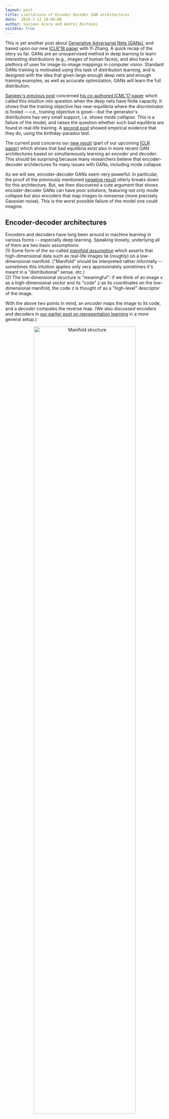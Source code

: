 ```yaml
---
layout: post
title: Limitations of Encoder-Decoder GAN architectures
date:  2018-3-12 10:00:00
author: Sanjeev Arora and Andrej Risteski
visible: True
---
```

This is yet another post about [Generative Adversarial Nets (GANs)](http://www.offconvex.org/2017/03/15/GANs/), and based upon our new [ICLR'18 paper](https://openreview.net/forum?id=BJehNfW0-) with Yi Zhang.  A quick recap of the story so far. GANs are an unsupervised method in deep learning to learn interesting distributions (e.g., images of human faces), and also have a plethora of uses for image-to-image mappings in computer vision. Standard GANs training is motivated using this task of distribution learning, and is designed with the idea that given large enough deep nets and enough training examples, as well as accurate optimization, GANs will learn the full distribution. 

 [Sanjeev's previous post](http://www.offconvex.org/2017/03/30/GANs2/) concerned [his co-authored ICML'17 paper](https://arxiv.org/abs/1703.00573) which called this intuition into question when the deep nets have finite capacity. It shows that the training objective has near-equilibria where the discriminator is fooled ---i.e., training objective is good---but the generator's distributions has very small support, i.e. shows *mode collapse.*  This is a failure of the model, and raises the question whether such bad equilibria are found in real-life training. A [second post](http://www.offconvex.org/2017/07/07/GANs3/) showed empirical evidence that they do, using the birthday-paradox test. 

The current post concerns our [new result](https://arxiv.org/abs/1711.02651) (part of our upcoming [ICLR paper](https://openreview.net/forum?id=BJehNfW0-)) which shows that bad equilibria exist also in more recent GAN architectures based on simultaneously learning an *encoder* and *decoder*. This should be surprising because many researchers believe that encoder-decoder architectures fix many issues with GANs, including mode collapse.

As we will see, encoder-decoder GANs seem very powerful. In particular, the proof of the previously mentioned [negative result](http://www.offconvex.org/2017/03/30/GANs2/) utterly breaks down for this architecture. But, we then discovered a cute argument that shows encoder-decoder GANs can have poor solutions, featuring not only mode collapse but also encoders that map images to nonsense (more precisely Gaussian noise). This is the worst possible failure of the model one could imagine.

## Encoder-decoder architectures

Encoders and decoders have long been around in machine learning in various forms -- especially deep learning. Speaking loosely, underlying all of them are two basic assumptions:   
(1) Some form of the so-called [*manifold assumption*](https://mitpress.mit.edu/sites/default/files/titles/content/9780262033589_sch_0001.pdf) which asserts that high-dimensional data such as real-life images lie (roughly) on a low-dimensional manifold. ("Manifold" should be interpreted rather informally -- sometimes this intuition applies only very approximately sometimes it's meant in a "distributional" sense, etc.)    
(2) The low-dimensional structure is "meaningful": if we think of an image $x$ as a high-dimensional vector and its "code" $z$ as its coordinates on the low-dimensional manifold, the code $z$ is thought of as a "high-level" descriptor of the image.   

With the above two points in mind, an *encoder* maps the image to its code, and a *decoder* computes the reverse map. (We also discussed encoders and decoders in [our earlier post on representation learning](http://www.offconvex.org/2017/06/27/unsupervised1/) in a more general setup.)  


<p style="text-align:center;">
<img src="/assets/BIGAN_manifold2.jpg" width="80%"  alt="Manifold structure" />
</p>

## Encoder-Decoder GANs
These were introduced by [Dumoulin et al.(ALI)](https://arxiv.org/abs/1606.00704) and [Donahue et al.(BiGAN)](https://arxiv.org/abs/1605.09782). They involve two competitors: Player 1 involves a discriminator net $D$ that is given an input of the form (image, code) and it outputs a number in the interval $[0,1]$, which denotes its "satisfaction level" with this input. Player 2 trains a decoder net $G$ (also called *generator* in the GANs setting) and an encoder net $E$.  

Recall that in the standard GAN, discriminator tries to distinguish real images from images generated by the generator $G$. Here 
discriminator's input is an image and its code. Specifically, Player 1 is trying to train its net to distinguish between the following two settings, and Player 2 is trying to make sure the two settings look indistinguishable to Player 1's net. 

$$ \mbox{Setting 1: presented with}~(x, E(x))~\mbox{where $x$ is random real image}.$$
$$ \mbox{Setting 2: presented with}~(G(z), z)~\mbox{where $z$ is random code}.$$

(Here it is assumed that a random code is a vector with i.i.d gaussian coordinates, though one could consider other distributions.)

<p style="text-align:center;">
<img src="/assets/BIGAN_2settings_v2.jpg" width="80%" alt="Two settings which discriminator net has to distinguish between" />
</p>
 The hoped-for equilibrium obviously is one where generator and encoder are inverses of each other: $E(G(z)) \approx z$ and $G(E(x)) \approx x$, and the joint distributions $(z,G(z))$ and $(E(x), x)$ roughly match.
The underlying intuition is that if this happens, Player 1 must've produced a "meaningful" representation $E(x)$ for the images -- and this should improve the quality of the generator as well. 
Indeed, [Dumoulin et al.(ALI)](https://arxiv.org/abs/1606.00704) provide some small-scale empirical examples on mixtures of Gaussians for which encoder-decoder architectures seem to ameliorate the problem of mode collapse. 

The above papers prove that when the encoder/decoder/discriminator have infinite capacity, the desired solution is indeed an equilibrium. However, we'll see that things are very different when capacities are finite.

## Finite-capacity discriminators are weak

Say a generator/encoder pair $(G,E)$ $\epsilon$-*fools* a decoder $D$ if 

$$|E_{x} D(x, E(x)) - E_{z} D(G(z), z)| \leq \epsilon$$
  
In other words, $D$ has roughly similar output in Settings 1 and 2. 

Our theorem applies when the distribution consists of realistic images, as explained later. We show the following:

> (Informal theorem) If the discriminator $D$ has capacity (i.e. number of parameters) at most $p$, then there is an encoder $E$ of capacity $\ll p$ and  generator $G$ of slightly larger capacity than $p$ such that $(G, E)$ can $\epsilon$-fool every such $D$. Furthermore, the generator exhibits mode collapse: its distribution is essentially supported on a bit more than $p$ images, and the encoder $E$ just outputs white noise (i.e. does not extract any "meaningful" representation) given an image. 

(Note that such a $(G, E)$ represents an $\epsilon$-approximate equilibrium, in the sense that player 1 cannot gain more than $\epsilon$ in the distinguishing probability by switching its discriminator. ) 

It is important that the encoder's capacity is much less than $p$, and thus the theorem allows a discriminator that is able to simulate $E$ if it needed, and in particular verify for a random seed $z$ that $E(G(z)) \approx z$. The theorem says that even the ability to conduct such a verification cannot give it power to force encoder to produce meaningful codes. This is a counterintuitive aspect of the result. The main difficulty in the proof (which stumped us for a bit) was how to exhibit such an equilibrium where $E$ is a small net. 

This is ensured by a simple assumption. We assume the image distribution is mildly "noised": say, every 100th pixel is replaced by Gaussian noise. To a human, such an image would of course be indistinguishable from a real image. (NB: Our proof could be carried out via some other assumptions to the effect that images have an innate stochastic/noise component that is efficiently extractable by a small neural network. But let's keep things clean.) When noise $\eta$ is thus added to an image $x$, we denote the resulting image as $x \odot \eta$. 

Now the encoder will be rather trivial: given the noised image $x \odot \eta$, output $\eta$. Clearly, such an encoder does not in any sense capture "meaning" in the image. It is also implementable by a tiny single-layer net, as required by the theorem.



### Construction of generator 

As usual in the GAN literature, we will assume the discriminator is $L$-[Lipschitz](https://www.encyclopediaofmath.org/index.php/Lipschitz_constant). This can be a loose upperbound, since only $\log L$ enters quantitatively in the proof.

The generator $G(z)$ in the theorem statement memorizes a hash function that partitions the set of all seeds/codes $z$ into $m$ equal-sized blocks; it also memorizes a "pool" of $m := p \log^2(pL)/ \epsilon^2$ unnoised images $\tilde{x}_1, \tilde{x}_2, \dots, \tilde{x}_m$. When presented with a random seed $z$, the generator computes the block of the partition that $z$ lies in, and then produces the image $\tilde{x}_i \odot z$, where $i$ is the block $z$ belongs to. (See the Figure below.) 

<p style="text-align:center;">
<img src="/assets/BIGAN_construction_2.jpg" width="50%" alt="The bad generator construction" />
</p>

Now we have to prove that such a memorizing generator exists that $\epsilon$-fools all discriminators of capacity $p$. This is shown by the [probabilistic method](https://en.wikipedia.org/wiki/Probabilistic_method): we describe a distribution over generators $G$ that works "in expectation", and subsequently use concentration bounds to prove there exists at least one generator that does the job. 


The distribution on $G$'s is straightforward: we select the pool of (unnoised) images 
$\tilde{x}_1, \tilde{x}_2, .., \tilde{x}_m$ at random. Why is this distribution for $G$ sensible? Notice the following simple fact: 

$$E_{G} E_{z} D(G(z), z) =  E_{\tilde{x}, z} D(\tilde{x} \odot z, z) = E_{x} D(x, E(x)) \hspace{2cm} (3)$$ 

In other words, the "expected" encoder correctly matches the expectation of $D(x, E(x))$, so that the discriminator is fooled "in expectation".
This of course is not enough: we need some kind of concentration argument to show a particular $G$ works against *all possible discriminators*, which will ultimately use the fact that the discriminator $D$ has a small capacity and small Lipschitz constant. (Think covering number arguments in learning theory.)  

 
Towards that, another useful observation: if $q$ is the uniform distribution over sets $T= \{z_1, z_2,\dots, z_m\}$, s.t. each $z_i$ is independently sampled from the conditional distribution inside the $i$-th block of the partition of the noise space, by the law of total expectation one can see that 
$$ E_{z} D(G(z), z) = E_{T \sim q} \frac{1}{m} \sum_{i=1}^m D(G(z_i), z_i) $$
The right hand side is an average of terms, each of which is a bounded function of mutually independent random variables -- so, by e.g. McDiarmid's inequality it concentrates around it's expectation, which by (3) is exactly $E_{z} D(G(z), z)$.

To finish the argument off, we use the fact that due to Lipschitzness and the bound on the number of parameters, the "effective" number of distinct discriminators is small, so we can union bound over them. (Formally, this translates to an epsilon-net + union bound argument. This also gives rise to the value of $m$ used in the construction.)

## Takeaway

The result should be interpreted as saying that possibly the theoretical foundations of GANs need more work. The current way of thinking about them as distribution learners may not be the right way to formalize them. Furthermore, one has to take care about transfering notions invented for distribution learning, such as encoders and decoders, over into the GANs setting. Finally there is an empirical question whether any of the [myriad GANS variations](https://deephunt.in/the-gan-zoo-79597dc8c347) can avoid mode collapse.  

 
 
